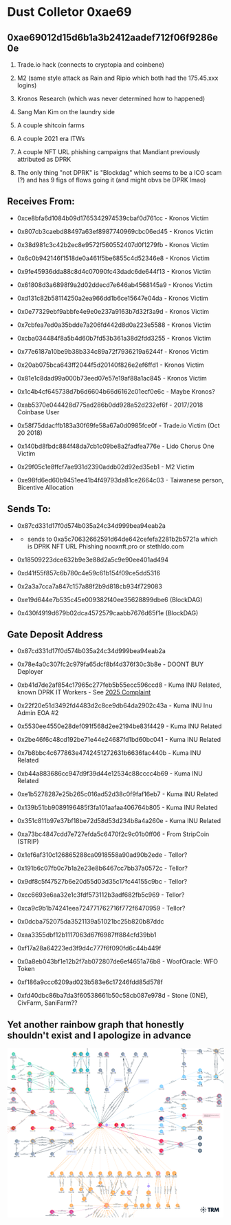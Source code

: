 # Dust Colletor 0xae69


## 0xae69012d15d6b1a3b2412aadef712f06f9286e0e

1. Trade.io hack (connects to cryptopia and coinbene)

2. M2 (same style attack as Rain and Ripio which both had the 175.45.xxx logins)

3. Kronos Research (which was never determined how to happened)

4. Sang Man Kim on the laundry side

5. A couple shitcoin farms

6. A couple 2021 era ITWs

7. A couple NFT URL phishing campaigns that Mandiant previously attributed as DPRK

8. The only thing "not DPRK" is "Blockdag" which seems to be a ICO scam (?) and has 9 figs of flows going it (and might obvs be DPRK lmao)


## Receives From:

- 0xce8bfa6d1084b09d1765342974539cbaf0d761cc - Kronos Victim

- 0x807cb3caebd88497a63ef8987740969cbc06ed45 - Kronos Victim

- 0x38d981c3c42b2ec8e9572f560552407d0f1279fb - Kronos Victim

- 0x6c0b942146f1518de0a461f5be6855c4d52346e8 - Kronos Victim

- 0x9fe45936dda88c8d4c07090fc43dadc6de644f13 - Kronos Victim

- 0x61808d3a6898f9a2d02ddecd7e646ab4568145a9 - Kronos Victim

- 0xd131c82b58114250a2ea966dd1b6ce15647e04da - Kronos Victim

- 0x0e77329ebf9abbfe4e9e0e237a9163b7d32f3a9d - Kronos Victim

- 0x7cbfea7ed0a35bdde7a206fd442d8d0a223e5588 - Kronos Victim

- 0xcba034484f8a5b4d60b7fd53b361a38d2fdd3255 - Kronos Victim

- 0x77e6187a10be9b38b334c89a72f7936219a6244f - Kronos Victim

- 0x20ab075bca643ff2044f5d20140f826e2ef6ffd1 - Kronos Victim

- 0x81e1c8dad99a000b73eed07e57e19af88a1ac845 - Kronos Victim

- 0x1c4b4cf645738d7b6d6604b66d6162c01ecf0e6c - Maybe Kronos?

- 0xab5370e044428d775ad286b0dd928a52d232ef6f - 2017/2018 Coinbase User

- 0x58f75ddacffb183a30f69fe58a67a0d0985fce0f - Trade.io Victim (Oct 20 2018)

- 0x140bd8fbdc884f48da7cb1c09be8a2fadfea776e - Lido Chorus One Victim

- 0x29f05c1e8ffcf7ae931d2390addb02d92ed35eb1 - M2 Victim

- 0xe98fd6ed60b9451ee41b4f49793da81ce2664c03 - Taiwanese person, Bicentive Allocation



## Sends To:

- 0x87cd331d17f0d574b035a24c34d999bea94eab2a

- - sends to 0xa5c70632662591d64de642cefefa2281b2b5721a which is DPRK NFT URL Phishing nooxnft.pro or stethldo.com

- 0x18509223dce632b9e3e88d2a5c9e90ee401ad494

- 0xd41f55f857c6b780c4e59c61b154f09ce5dd5316

- 0x2a3a7cca7a847c157a88f2b9d818cb934f729083

- 0xe19d644e7b535c45e009382f40ee35628899dbe6 (BlockDAG)

- 0x430f4919d679b02dca4572579caabb7676d65f1e (BlockDAG)


## Gate Deposit Address

- 0x87cd331d17f0d574b035a24c34d999bea94eab2a

- 0x78e4a0c307fc2c979fa65dcf8bf4d376f30c3b8e - DOONT BUY Deployer

- 0xb41d7de2af854c17965c277feb5b55ecc596ccd8 - Kuma INU Related, known DPRK IT Workers - See [2025 Complaint](./pdf/2025-06-05-DPRK-IT_complaint_25cv1769_0.pdf)

- 0x22f20e51d3492fd4483d2c8ce9db64da2902c43a - Kuma INU Inu Admin EOA #2

- 0x5530ee4550e28def091f568d2ee2194be83f4429 - Kuma INU Related

- 0x2be46f6c48cd192be71e44e24687fd1bd60bc041 - Kuma INU Related

- 0x7b8bbc4c677863e4742451272631b6636fac440b - Kuma INU Related

- 0xb44a883686cc947d9f39d44e12534c88cccc4b69 - Kuma INU Related

- 0xe1b5278287e25b265c016ad52d38c0f9faf16eb7 - Kuma INU Related

- 0x139b51bb9089196485f3fa101aafaa406764b805 - Kuma INU Related

- 0x351c811b97e37bf18be72d58d53d234b8a4a260e - Kuma INU Related

- 0xa73bc4847cdd7e727efda5c6470f2c9c01b0ff06 - From StripCoin (STRIP)

- 0x1ef6af310c126865288ca0918558a90ad90b2ede - Tellor?

- 0x191b6c07fb0c7b1a2e23e8b6467cc7bb37a0572c - Tellor?

- 0x9df8c5f47527b6e20d55d03d35c17fc44155c9bc - Tellor?

- 0xcc6693e6aa32e1c3fdf573112b3adf682fb5c969 - Tellor?

- 0xca9c9b1b74241eea724771762716f772f6470959 - Tellor?

- 0x0dcba752075da3521139a51021bc25b820b87ddc

- 0xaa3355dbf12b1117063d67f6987ff884cfd39bb1

- 0xf17a28a64223ed3f9d4c777f6f090fd6c44b449f

- 0x0a8eb043bf1e12b2f7ab072807de6ef4651a76b8 - WoofOracle: WFO Token

- 0xf186a9ccc6209ad023b583e6c17246fdd85d578f

- 0xfd40dbc86ba7da3f60538661b50c58cb087e978d -  Stone (0NE), CivFarm, SaniFarm??



## Yet another rainbow graph that honestly shouldn't exist and I apologize in advance

![](./dust-collector-0xae69.png)